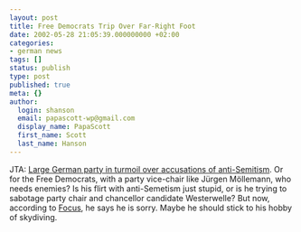 ```yaml
---
layout: post
title: Free Democrats Trip Over Far-Right Foot
date: 2002-05-28 21:05:39.000000000 +02:00
categories:
- german news
tags: []
status: publish
type: post
published: true
meta: {}
author:
  login: shanson
  email: papascott-wp@gmail.com
  display_name: PapaScott
  first_name: Scott
  last_name: Hanson
---
```

<p>JTA: <a href="http://www.jta.org/page_view_story.asp?intarticleid=11353&amp;intcategoryid=2">Large German party in turmoil over accusations of anti-Semitism</a>. Or for the Free Democrats, with a party vice-chair like Jürgen Möllemann, who needs enemies? Is his flirt with anti-Semetism just stupid, or is he trying to sabotage party chair and chancellor candidate Westerwelle? But now, according to <a href="http://www.focus.de/G/GN/gn.htm?snr=106128&amp;streamsnr=7&amp;q=1">Focus</a>, he says he is sorry. Maybe he should stick to his hobby of skydiving.</p>
